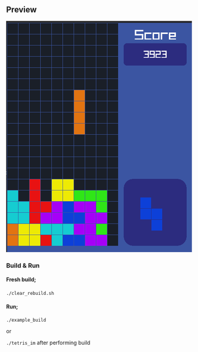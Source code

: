 ## Preview

!["preview"](.docs/preview.png)

### Build & Run

#### Fresh build;

`./clear_rebuild.sh`

#### Run;

`./example_build`

or

`./tetris_im` after performing build